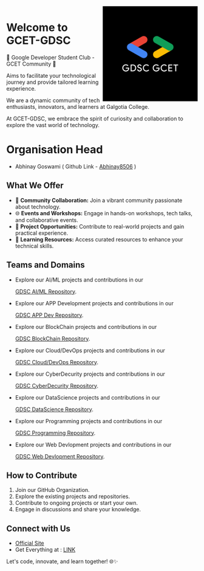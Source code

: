 <img src="logo.png" alt="GCET-GDSC Logo" align="right" width="250">

# Welcome to GCET-GDSC 

🤍 Google Developer Student Club - GCET Community 🤍

Aims to facilitate your technological journey and provide tailored learning experience.

We are a dynamic community of tech enthusiasts, innovators, and learners at Galgotia College. 

At GCET-GDSC, we embrace the spirit of curiosity and collaboration to explore the vast world of technology.

# Organisation Head
- Abhinay Goswami ( Github Link - [Abhinay8506](https://github.com/Abhinay8506) )

## What We Offer

- 🤝 **Community Collaboration:** Join a vibrant community passionate about technology.
- 🌐 **Events and Workshops:** Engage in hands-on workshops, tech talks, and collaborative events.
- 🚀 **Project Opportunities:** Contribute to real-world projects and gain practical experience.
- 🌟 **Learning Resources:** Access curated resources to enhance your technical skills.

## Teams and Domains

- Explore our AI/ML projects and contributions in our

  [GDSC AI/ML Repository](https://github.com/orgs/GDSC-GCET/teams/gdsc-ai-ml).

- Explore our APP Development projects and contributions in our

  [GDSC APP Dev Repository](https://github.com/orgs/GDSC-GCET/teams/gdsc-app-development).

- Explore our BlockChain projects and contributions in our

  [GDSC BlockChain Repository](https://github.com/orgs/GDSC-GCET/teams/gdsc-blockchain).

- Explore our Cloud/DevOps projects and contributions in our

  [GDSC Cloud/DevOps Repository](https://github.com/orgs/GDSC-GCET/teams/gdsc-cloud-devops).

- Explore our CyberDecurity projects and contributions in our

  [GDSC CyberDecurity Repository](https://github.com/orgs/GDSC-GCET/teams/gdsc-cybersecurity).

- Explore our DataScience projects and contributions in our

  [GDSC DataScience Repository](https://github.com/orgs/GDSC-GCET/teams/gdsc-datascience).

- Explore our Programming projects and contributions in our

  [GDSC Programming Repository](https://github.com/orgs/GDSC-GCET/teams/gdsc-programming).
  
- Explore our Web Devlopment projects and contributions in our

  [GDSC Web Devlopment Repository](https://github.com/orgs/GDSC-GCET/teams/gdsc-web-development).

## How to Contribute

1. Join our GitHub Organization.
2. Explore the existing projects and repositories.
3. Contribute to ongoing projects or start your own.
4. Engage in discussions and share your knowledge.

## Connect with Us

- [Official Site](https://gdsc.community.dev/galgotias-college-of-engineering-technology-greater-noida/)
- Get Everything at : [LINK](https://linktr.ee/gdscgcet)

Let's code, innovate, and learn together! 🌐✨



